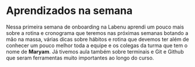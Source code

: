# Aprendizados na semana

Nessa primeira semana de onboarding na Labenu aprendi um pouco mais sobre a rotina e cronograma que teremos 
nas próximas semanas botando a mão na massa, várias dicas sobre hábitos e rotina que devemos ter além de conhecer 
um pouco melhor toda a equipe e os colegas da turma que tem o nome de **Maryam**. Já tivemos aula também sobre 
terminais e Git e Github que seram ferramentas muito importantes ao longo do curso.